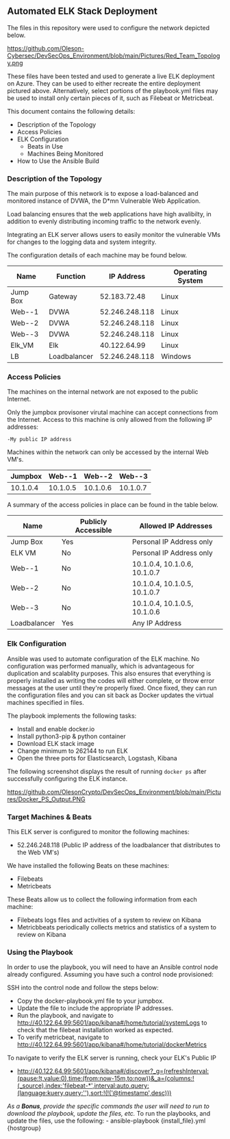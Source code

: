 ## Automated ELK Stack Deployment

The files in this repository were used to configure the network depicted below.

https://github.com/Oleson-Cybersec/DevSecOps_Environment/blob/main/Pictures/Red_Team_Topology.png

These files have been tested and used to generate a live ELK deployment on Azure. They can be used to either recreate the entire deployment pictured above. Alternatively, select portions of the playbook.yml files may be used to install only certain pieces of it, such as Filebeat or Metricbeat.


This document contains the following details:
- Description of the Topology
- Access Policies
- ELK Configuration
  - Beats in Use
  - Machines Being Monitored
- How to Use the Ansible Build


### Description of the Topology

The main purpose of this network is to expose a load-balanced and monitored instance of DVWA, the D*mn Vulnerable Web Application.

Load balancing ensures that the web applications have high avalibilty, in addition to evenly distributing incoming traffic to the network evenly.

Integrating an ELK server allows users to easily monitor the vulnerable VMs for changes to the logging data and system integrity.

The configuration details of each machine may be found below.

| Name     | Function | IP Address | Operating System |
|----------|----------|------------|------------------|
| Jump Box | Gateway  | 52.183.72.48     | Linux |
| Web--1   | DVWA     | 52.246.248.118   | Linux |
| Web--2   | DVWA     | 52.246.248.118   | Linux |
| Web--3   | DVWA     | 52.246.248.118   | Linux |
| Elk_VM   | Elk      | 40.122.64.99     | Linux |
| LB | Loadbalancer   | 52.246.248.118  | Windows |

### Access Policies

The machines on the internal network are not exposed to the public Internet. 

Only the jumpbox provisoner virutal machine can accept connections from the Internet. Access to this machine is only allowed from the following IP addresses:

    -My public IP address

Machines within the network can only be accessed by the internal Web VM's.

| Jumpbox | Web--1 | Web--2 | Web--3 |
|---------|--------|--------|--------|
| 10.1.0.4 | 10.1.0.5 | 10.1.0.6 | 10.1.0.7 |

A summary of the access policies in place can be found in the table below.

| Name    | Publicly Accessible | Allowed IP Addresses |
|---------------------|-------|------------------------------|
| Jump Box          | Yes     | Personal IP Address only     |
| ELK VM            | No      | Personal IP Address only     |
| Web--1            | No      | 10.1.0.4, 10.1.0.6, 10.1.0.7 |
| Web--2            | No      | 10.1.0.4, 10.1.0.5, 10.1.0.7 |
| Web--3            | No      | 10.1.0.4, 10.1.0.5, 10.1.0.6 | 
| Loadbalancer      | Yes     | Any IP Address               |


### Elk Configuration

Ansible was used to automate configuration of the ELK machine. No configuration was performed manually, which is advantageous for duplication and scalablity purposes. This also ensures that everything is properly installed as writing the codes will either complete, or throw error messages at the user until they're properly fixed. Once fixed, they can run the configuration files and you can sit back as Docker updates the virtual machines specified in files.

The playbook implements the following tasks:
* Install and enable docker.io
* Install python3-pip & python container
* Download ELK stack image
* Change minimum to 262144 to run ELK
* Open the three ports for Elasticsearch, Logstash, Kibana

The following screenshot displays the result of running `docker ps` after successfully configuring the ELK instance.

https://github.com/OlesonCrypto/DevSecOps_Environment/blob/main/Pictures/Docker_PS_Output.PNG

### Target Machines & Beats
This ELK server is configured to monitor the following machines:
- 52.246.248.118 (Public IP address of the loadbalancer that distributes to the Web VM's)

We have installed the following Beats on these machines:
* Filebeats
* Metricbeats

These Beats allow us to collect the following information from each machine:
* Filebeats logs files and activities of a system to review on Kibana
* Metricbbeats periodically collects metrics and statistics of a system to review on Kibana

### Using the Playbook
In order to use the playbook, you will need to have an Ansible control node already configured. Assuming you have such a control node provisioned: 

SSH into the control node and follow the steps below:
- Copy the docker-playbook.yml file to your jumpbox.
- Update the file to include the appropriate IP addresses.
- Run the playbook, and navigate to http://40.122.64.99:5601/app/kibana#/home/tutorial/systemLogs to check that the filebeat installation worked as expected.
- To verify metricbeat, navigate to http://40.122.64.99:5601/app/kibana#/home/tutorial/dockerMetrics

To navigate to verify the ELK server is running, check your ELK's Public IP
  * http://40.122.64.99:5601/app/kibana#/discover?_g=(refreshInterval:(pause:!t,value:0),time:(from:now-15m,to:now))&_a=(columns:!(_source),index:'filebeat-*',interval:auto,query:(language:kuery,query:''),sort:!(!('@timestamp',desc)))
  
_As a **Bonus**, provide the specific commands the user will need to run to download the playbook, update the files, etc._
To run the playbooks, and update the files, use the following: 
    - ansible-playbook {install_file}.yml {hostgroup}
